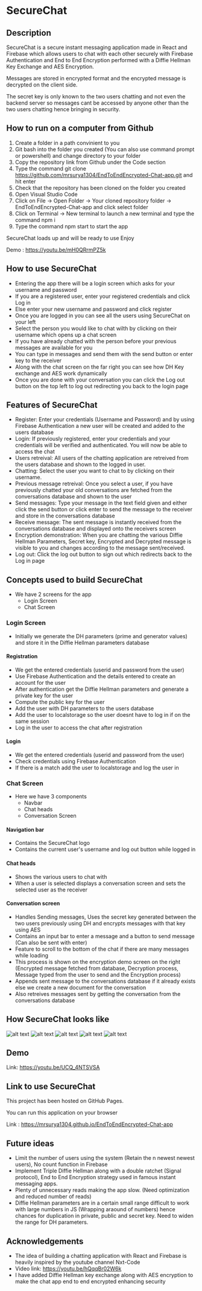 # SecureChat
## Description
SecureChat is a secure instant messaging application made in React and Firebase which allows users to chat with each other securely with Firebase Authentication and End to End Encryption performed with a Diffie Hellman Key Exchange and AES Encryption. 

Messages are stored in encrypted format and the encrypted message is decrypted on the client side. 

The secret key is only known to the two users chatting and not even the backend server so messages cant be accessed by anyone other than the two users chatting hence bringing in security.

## How to run on a computer from Github
1. Create a folder in a path convinient to you
2. Git bash into the folder you created (You can also use command prompt or powershell) and change directory to your folder
3. Copy the repository link from Github under the Code section
4. Type the command git clone https://github.com/mrsurya1304/EndToEndEncrypted-Chat-app.git and hit enter
5. Check that the repository has been cloned on the folder you created
6. Open Visual Studio Code
7. Click on File -> Open Folder -> Your cloned repository folder -> EndToEndEncrypted-Chat-app and click select folder
8. Click on Terminal -> New terminal to launch a new terminal and type the command npm i
9. Type the command npm start to start the app

SecureChat loads up and will be ready to use Enjoy

Demo : https://youtu.be/mH0QRrmPZ5k

## How to use SecureChat
- Entering the app there will be a login screen which asks for your username and password
- If you are a registered user, enter your registered credentials and click Log in
- Else enter your new username and password and click register
- Once you are logged in you can see all the users using SecureChat on your left
- Select the person you would like to chat wilth by clicking on their username which opens up a chat screen
- If you have already chatted with the person before your previous messages are available for you
- You can type in messages and send them with the send button or enter key to the receiver
- Along with the chat screen on the far right you can see how DH Key exchange and AES work dynamically
- Once you are done with your conversation you can click the Log out button on the top left to log out redirecting you back to the login page

## Features of SecureChat
- Register: Enter your credentials (Username and Password) and by using Firebase Authentication a new user will be created and added to the users database
- Login: If previously registered, enter your credentials and your credentials will be verified and authenticated. You will now be able to access the chat
- Users retreival: All users of the chatting application are retreived from the users database and shown to the logged in user.
- Chatting: Select the user you want to chat to by clicking on their username.
- Previous message retreival: Once you select a user, if you have previously chatted your old conversations are fetched from the conversations database and shown to the user
- Send messages: Type your message in the text field given and either click the send button or click enter to send the message to the receiver and store in the conversations database
- Receive message: The sent message is instantly received from the conversations database and displayed onto the receivers screen
- Encryption demonstration: When you are chatting the various Diffie Hellman Parameters, Secret key, Encrypted and Decrypted message is visible to you and changes according to the message sent/received.
- Log out: Click the log out button to sign out which redirects back to the Log in page

## Concepts used to build SecureChat
- We have 2 screens for the app
  - Login Screen
  - Chat Screen

### Login Screen
- Initially we generate the DH parameters (prime and generator values) and store it in the Diffie Hellman parameters database
 
#### Registration
- We get the entered credentials (userid and password from the user)
- Use Firebase Authentication and the details entered to create an account for the user
- After authentication get the Diffie Hellman parameters and generate a private key for the user
- Compute the public key for the user
- Add the user with DH parameters to the users database
- Add the user to localstorage so the user doesnt have to log in if on the same session
- Log in the user to access the chat after registration

#### Login
- We get the entered credentials (userid and password from the user)
- Check credentials using Firebase Authentication
- If there is a match add the user to localstorage and log the user in

### Chat Screen
- Here we have 3 components
    - Navbar
    - Chat heads
    - Conversation Screen

#### Navigation bar
- Contains the SecureChat logo
- Contains the current user's username and log out button while logged in

#### Chat heads
- Shows the various users to chat with
- When a user is selected displays a conversation screen and sets the selected user as the receiver

#### Conversation screen
- Handles Sending messages, Uses the secret key generated between the two users previously using DH and encrypts messages with that key using AES
- Contains an input bar to enter a message and a button to send message (Can also be sent with enter)
- Feature to scroll to the bottom of the chat if there are many messages while loading
- This process is shown on the encryption demo screen on the right (Encrypted message fetched from database, Decryption process, Message typed from the user to send and the Encryption process)
- Appends sent message to the conversations database if it already exists else we create a new document for the conversation
- Also retreives messages sent by getting the conversation from the conversations database

## How SecureChat looks like
![alt text](https://github.com/mrsurya1304/EndToEndEncrypted-Chat-app/blob/main/samples/sample1.png)
![alt text](https://github.com/mrsurya1304/EndToEndEncrypted-Chat-app/blob/main/samples/sample2.png)
![alt text](https://github.com/mrsurya1304/EndToEndEncrypted-Chat-app/blob/main/samples/sample3.png)
![alt text](https://github.com/mrsurya1304/EndToEndEncrypted-Chat-app/blob/main/samples/sample4.png)
![alt text](https://github.com/mrsurya1304/EndToEndEncrypted-Chat-app/blob/main/samples/sample5.png)

## Demo
Link: https://youtu.be/UCQ_4NTSVSA

## Link to use SecureChat
This project has been hosted on GitHub Pages. 

You can run this application on your browser

Link : https://mrsurya1304.github.io/EndToEndEncrypted-Chat-app

## Future ideas
- Limit the number of users using the system (Retain the n newest newest users), No count function in Firebase
- Implement Triple Diffie Hellman along with a double ratchet (Signal protocol), End to End Encryption strategy used in famous instant messaging apps.
- Plenty of unnecessary reads making the app slow. (Need optimization and reduced number of reads)
- Diffie Hellman parameters are in a certain small range difficult to work with large numbers in JS (Wrapping araound of numbers) hence chances for duplication in private, public and secret key. Need to widen the range for DH parameters.

## Acknowledgements
- The idea of building a chatting application with React and Firebase is heavily inspired by the youtube channel Nxt-Code
- Video link: https://youtu.be/hQqqBr02W6k
- I have added Diffie Hellman key exchange along with AES encryption to make the chat app end to end encrypted enhancing security 
